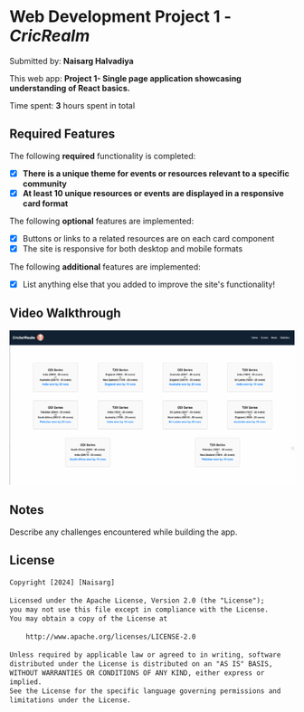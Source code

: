 # Web Development Project 1 - *CricRealm*

Submitted by: **Naisarg Halvadiya**

This web app: **Project 1- Single page application showcasing understanding of React basics.**

Time spent: **3** hours spent in total

## Required Features

The following **required** functionality is completed:

- [x] **There is a unique theme for events or resources relevant to a specific community**
- [x] **At least 10 unique resources or events are displayed in a responsive card format**

The following **optional** features are implemented:

- [x] Buttons or links to a related resources are on each card component
- [x] The site is responsive for both desktop and mobile formats

The following **additional** features are implemented:

* [x] List anything else that you added to improve the site's functionality!

## Video Walkthrough

![alt text](src/assets/Animation.gif)

## Notes

Describe any challenges encountered while building the app.

## License

    Copyright [2024] [Naisarg]

    Licensed under the Apache License, Version 2.0 (the "License");
    you may not use this file except in compliance with the License.
    You may obtain a copy of the License at

        http://www.apache.org/licenses/LICENSE-2.0

    Unless required by applicable law or agreed to in writing, software
    distributed under the License is distributed on an "AS IS" BASIS,
    WITHOUT WARRANTIES OR CONDITIONS OF ANY KIND, either express or implied.
    See the License for the specific language governing permissions and
    limitations under the License.
